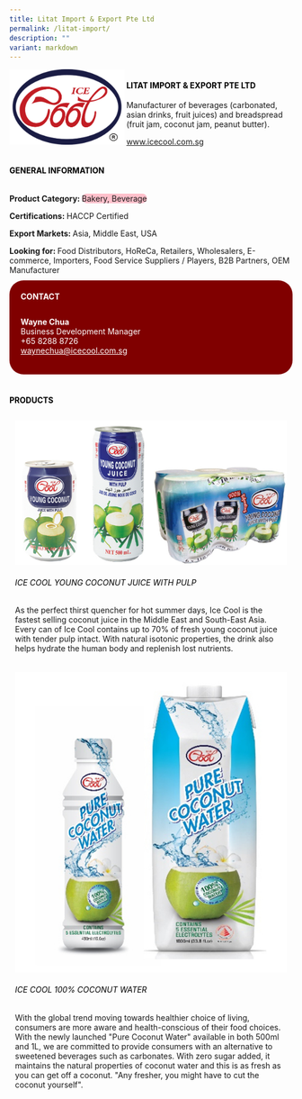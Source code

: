 ```yaml
---
title: Litat Import & Export Pte Ltd
permalink: /litat-import/
description: ""
variant: markdown
---
```

<div class="flex-paragraph">
	<div style="display: flex; flex-wrap: wrap;" class="flex-container">
		<div style="flex: 1 1 40%; display: block;" class="card sgds">
			<img src="/images/litat_import_logo.png">
		</div>
		<div style="flex: 1 1 58%; display: block; margin-left: 3px" class="card-sgds">
			<h4 style="text-transform: uppercase; color: black;"><b>Litat Import &amp; Export Pte Ltd</b></h4>
			<p>Manufacturer of beverages (carbonated, asian drinks, fruit juices) and breadspread (fruit jam, coconut jam, peanut butter).</p>
			<p><a target="_blank" href="https://www.icecool.com.sg">www.icecool.com.sg</a></p>
		</div>
	</div>
</div>

<h4 style="text-transform: uppercase; color: black;">
	<b>General Information</b>
</h4>
<div style="display: flex; flex-wrap: wrap;" class="flex-container">
	<div style="flex: 1 1 65%; display: block; align-self: stretch" class="card sgds">
		<div class="flex-paragraph">
			<p>
				<b>Product Category: </b>
				<span style="background-color: pink; border-radius: 10px;">Bakery, Beverage</span>
			</p>
			<p>
				<b>Certifications: </b>HACCP Certified
			</p>
			<p>
				<b>Export Markets: </b>Asia, Middle East, USA
			</p>
			<p style="margin-bottom: 10px;">
				<b>Looking for: </b>Food Distributors, HoReCa, Retailers, Wholesalers, E-commerce, Importers, Food Service Suppliers / Players, B2B Partners, OEM Manufacturer
			</p>
		</div>
	</div>
	<div style="flex: 1 1 35%; padding: 10px; display: block; background-color: maroon; border-radius: 25px; align-self: center;" class="card sgds">
		<h4 style="color: white; margin-top: 10px; margin-left: 10px;">CONTACT</h4>
		<div class="flex-paragraph">
			<p style="padding: 10px; color: white;">
				<b>Wayne Chua</b>
				<br>Business Development Manager<br>+65 8288 8726<br>
				<a style="color: white;" href="mailto:waynechua@icecool.com.sg">waynechua@icecool.com.sg</a>
			</p>
		</div>
	</div>
</div>
<br>
<h4 style="text-transform: uppercase; color: black;">
	<b>Products</b>
</h4>
<div style="display: flex; flex-wrap: wrap;">
	<div style="flex: 1 1 47%; margin: 10px; display: block;" class="card sgds">
		<div style="display: block;" class="flex-image">
			<img src="/images/litat_import_product_01.jpg">
		</div>
		<div class="flex-paragraph">
			<h6 style="text-transform: uppercase; color: black;">Ice Cool Young Coconut Juice with pulp</h6>
			<p>As the perfect thirst quencher for hot summer days, Ice Cool is the fastest selling coconut juice in the Middle East and South-East Asia. Every can of Ice Cool contains up to 70% of fresh young coconut juice with tender pulp intact. With natural isotonic properties, the drink also helps hydrate the human body and replenish lost nutrients.</p>
		</div>
	</div>
	<div style="flex: 1 1 47%; margin: 10px; display: block;" class="card sgds">
		<div style="display: block;" class="flex-image">
			<img src="/images/litat_import_product_02.jpg">
		</div>
		<div class="flex-paragraph">
			<h6 style="text-transform: uppercase; color: black;">Ice Cool 100% Coconut Water</h6>
			<p>With the global trend moving towards healthier choice of living, consumers are more aware and health-conscious of their food choices. With the newly launched "Pure Coconut Water" available in both 500ml and 1L, we are committed to provide consumers with an alternative to sweetened beverages such as carbonates. With zero sugar added, it maintains the natural properties of coconut water and this is as fresh as you can get off a coconut. "Any fresher, you might have to cut the coconut yourself".</p>
		</div>
	</div>
</div>